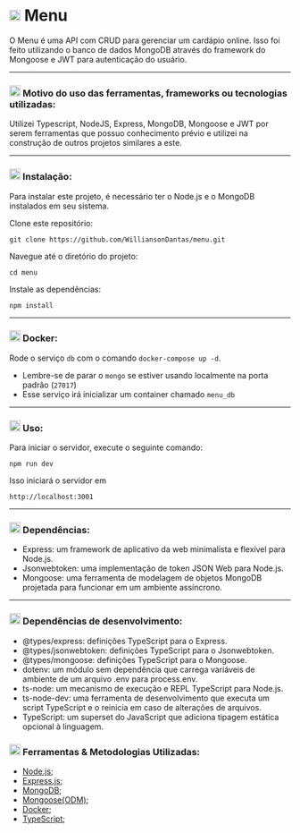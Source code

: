 # <img height="20" src="https://raw.githubusercontent.com/innng/innng/master/assets/soulgem-sayaka.gif"/> Menu

O Menu é uma API com CRUD para gerenciar um cardápio online. Isso foi feito utilizando o banco de dados MongoDB através do framework do Mongoose e JWT para autenticação do usuário.

-----

### <img height="20" src="https://raw.githubusercontent.com/innng/innng/master/assets/soulgem-sayaka.gif"/> Motivo do uso das ferramentas, frameworks ou tecnologias utilizadas:

Utilizei Typescript, NodeJS, Express, MongoDB, Mongoose e JWT por serem ferramentas que possuo conhecimento prévio e utilizei na construção de outros projetos similares a este.

-----

### <img height="20" src="https://raw.githubusercontent.com/innng/innng/master/assets/soulgem-sayaka.gif"/> Instalação:

Para instalar este projeto, é necessário ter o Node.js e o MongoDB instalados em seu sistema.

Clone este repositório: 

``` git clone https://github.com/WilliansonDantas/menu.git ```

Navegue até o diretório do projeto: 

```cd menu```

Instale as dependências: 

```npm install```

-----

### <img height="20" src="https://raw.githubusercontent.com/innng/innng/master/assets/soulgem-sayaka.gif"/> Docker:

Rode o serviço `db` com o comando `docker-compose up -d`.

  - Lembre-se de parar o `mongo` se estiver usando localmente na porta padrão (`27017`)
  - Esse serviço irá inicializar um container chamado `menu_db`

-----

### <img height="20" src="https://raw.githubusercontent.com/innng/innng/master/assets/soulgem-sayaka.gif"/> Uso:

Para iniciar o servidor, execute o seguinte comando:

```npm run dev```

Isso iniciará o servidor em 

```http://localhost:3001```

-----

### <img height="20" src="https://raw.githubusercontent.com/innng/innng/master/assets/soulgem-sayaka.gif"/> Dependências:

 - Express: um framework de aplicativo da web minimalista e flexível para Node.js.
 - Jsonwebtoken: uma implementação de token JSON Web para Node.js.
 - Mongoose: uma ferramenta de modelagem de objetos MongoDB projetada para funcionar em um ambiente assíncrono.

-----

### <img height="20" src="https://raw.githubusercontent.com/innng/innng/master/assets/soulgem-sayaka.gif"/> Dependências de desenvolvimento:

 - @types/express: definições TypeScript para o Express.
 - @types/jsonwebtoken: definições TypeScript para o Jsonwebtoken.
 - @types/mongoose: definições TypeScript para o Mongoose.
 - dotenv: um módulo sem dependência que carrega variáveis de ambiente de um arquivo .env para process.env.
 - ts-node: um mecanismo de execução e REPL TypeScript para Node.js.
 - ts-node-dev: uma ferramenta de desenvolvimento que executa um script TypeScript e o reinicia em caso de alterações de arquivos.
 - TypeScript: um superset do JavaScript que adiciona tipagem estática opcional à linguagem.

### <img height="20" src="https://raw.githubusercontent.com/innng/innng/master/assets/soulgem-sayaka.gif"/> Ferramentas & Metodologias Utilizadas:

- [Node.js](https://nodejs.org/en/);
- [Express.js](https://expressjs.com/);
- [MongoDB](https://www.mongodb.com/home);
- [Mongoose(ODM)](https://mongoosejs.com/);
- [Docker](https://www.docker.com/);
- [TypeScript](https://www.typescriptlang.org/);
